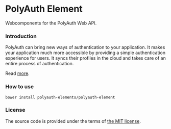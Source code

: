 # PolyAuth Element

Webcomponents for the PolyAuth Web API.

### Introduction

PolyAuth can bring new ways of authentication to your application.
It makes your application much more accessible by providing
a simple authentication experience for users.
It syncs their profiles in the cloud
and takes care of an entire process of authentication.

Read [more][polyauth-home-page].

### How to use

`bower install polyauth-elements/polyauth-element`

### License

The source code is provided under the terms of [the MIT license][license].

[license]:http://www.opensource.org/licenses/MIT
[polyauth-home-page]:http://polyauth.com

